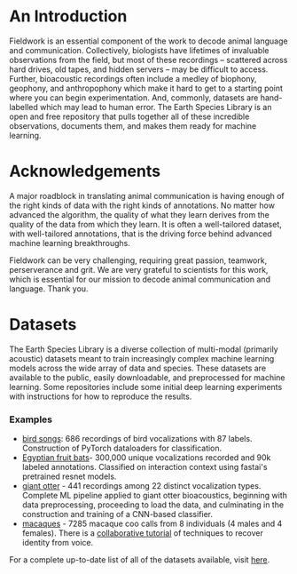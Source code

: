 # An Introduction

Fieldwork is an essential component of the work to decode animal language and communication.  Collectively, biologists have lifetimes of invaluable observations from the field, but most of these recordings – scattered across hard drives, old tapes, and hidden servers – may be difficult to access. Further, bioacoustic recordings often include a medley of biophony, geophony, and anthropophony which make it hard to get to a starting point where you can begin experimentation. And, commonly, datasets are hand-labelled which may lead to human error. The Earth Species Library is an open and free repository that pulls together all of these incredible observations, documents them, and makes them ready for machine learning.   

# Acknowledgements

A major roadblock in translating animal communication is having enough of the right kinds of data with the right kinds of annotations. No matter how advanced the algorithm, the quality of what they learn derives from the quality of the data from which they learn. It is often a well-tailored dataset, with well-tailored annotations, that is the driving force behind advanced machine learning breakthroughs. 

Fieldwork can be very challenging, requiring great passion, teamwork, perserverance and grit. We are very grateful to scientists for this work, which is essential for our mission to decode animal communication and language. Thank you. 

# Datasets

The Earth Species Library is a diverse collection of multi-modal (primarily acoustic) datasets meant to train increasingly complex machine learning models across the wide array of data and species.  These datasets are available to the public, easily downloadable, and preprocessed for machine learning. Some repositories include some initial deep learning experiments with instructions for how to reproduce the results. 

### Examples 
* [bird songs](https://github.com/earthspecies/library/tree/main/bird_songs): 686 recordings of bird vocalizations with 87 labels. Construction of PyTorch dataloaders for classification.
* [Egyptian fruit bats](https://github.com/earthspecies/library/tree/main/egyptian_fruit_bat)- 300,000 unique vocalizations recorded and 90k labeled annotations. Classified on interaction context using fastai's pretrained resnet models.
* [giant otter](https://github.com/earthspecies/library/tree/main/giant_otter) - 441 recordings among 22 distinct vocalization types. Complete ML pipeline applied to giant otter bioacoustics, beginning with data preprocessing, proceeding to load the data, and culminating in the construction and training of a CNN-based classifier.
* [macaques](https://github.com/earthspecies/library/tree/main/macaques) - 7285 macaque coo calls from 8 individuals (4 males and 4 females). There is a [collaborative tutorial](https://github.com/earthspecies/open_collaboration_on_audio_classification) of techniques to recover identity from voice.

For a complete up-to-date list of all of the datasets available, visit [here](https://github.com/earthspecies/library). 
